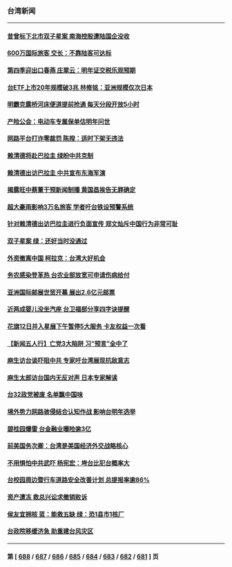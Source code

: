 ### 台湾新闻
---
#### [昔曾标下北市双子星案 南海控股遭陆国企没收](../../pages/ncid1349361/n14052407.md) 
#### [600万国际旅客 交长：不靠陆客可达标](../../pages/ncid1349361/n14052446.md) 
#### [第四季迎出口春燕 庄翠云：明年证交税乐观预期](../../pages/ncid1349361/n14052444.md) 
#### [台ETF上市20年规模破3兆 林修铭：亚洲规模仅次日本](../../pages/ncid1349361/n14052442.md) 
#### [明霸克露桥河床便道提前抢通 每天分段开放5小时](../../pages/ncid1349361/n14052454.md) 
#### [产险公会：电动车专属保单估明年问世](../../pages/ncid1349361/n14052451.md) 
#### [网路平台打诈零裁罚 陈揆：适时下架无违法](../../pages/ncid1349361/n14052441.md) 
#### [赖清德将赴巴拉圭 绿盼中共克制](../../pages/ncid1349361/n14052402.md) 
#### [赖清德出访巴拉圭 中共宣布东海军演](../../pages/ncid1349361/n14052400.md) 
#### [揭露旺中蔡董干预新闻制播 黄国昌挨告无罪确定](../../pages/ncid1349361/n14052401.md) 
#### [超大豪雨影响3万名旅客 学者吁台铁设预警系统](../../pages/ncid1349361/n14052387.md) 
#### [针对赖清德出访巴拉圭进行负面宣传 郑文灿斥中国行为非常可耻](../../pages/ncid1349361/n14052378.md) 
#### [双子星案 绿：还好当时没通过](../../pages/ncid1349361/n14052354.md) 
#### [外资撤离中国 柯拉克：台湾大好机会](../../pages/ncid1349361/n14052352.md) 
#### [务农感染登革热 台农业部放宽可申请伤病给付](../../pages/ncid1349361/n14052344.md) 
#### [亚洲国际邮展世贸开幕 展出2.6亿元邮票](../../pages/ncid1349361/n14052340.md) 
#### [近两成婴儿没坐汽座 台卫福部分享四字诀提醒](../../pages/ncid1349361/n14052244.md) 
#### [花旗12日并入星展下午暂停5大服务 卡友权益一次看](../../pages/ncid1349361/n14052182.md) 
#### [【新闻五人行】亡党3大陷阱 习“预言”全中了](../../pages/ncid1349361/n14051887.md) 
#### [麻生访台谈吓阻中共 专家吁台湾展现抗敌意志](../../pages/ncid1349361/n14051645.md) 
#### [麻生太郎访台国内无反对声 日本专家解读](../../pages/ncid1349361/n14051788.md) 
#### [台32政党被废 名单飘中国味](../../pages/ncid1349361/n14051700.md) 
#### [境外势力网路骇侵结合认知作战 影响台明年选举](../../pages/ncid1349361/n14051716.md) 
#### [碧桂园爆雷 台金融业曝险逾3亿](../../pages/ncid1349361/n14051695.md) 
#### [前美国务次卿：台湾是美国经济外交战略核心](../../pages/ncid1349361/n14051697.md) 
#### [不用惧怕中共武吓 杨宪宏：垮台比犯台概率大](../../pages/ncid1349361/n14051669.md) 
#### [台校园周边暨行车道路安全改善计划 总提报率逾86%](../../pages/ncid1349361/n14051683.md) 
#### [资产遭冻 救总兴讼求撤销败诉](../../pages/ncid1349361/n14051679.md) 
#### [侯友宜拥核 蓝：能救五缺 绿：恐1县市1核厂](../../pages/ncid1349361/n14051675.md) 
#### [台政院移缓济急 助重建台风灾区](../../pages/ncid1349361/n14051671.md) 

---
#### 第 [ [688](./688.md) / [687](./687.md) / [686](./686.md) / [685](./685.md) / [684](./684.md) / [683](./683.md) / [682](./682.md) / [681](./681.md) ] 页
